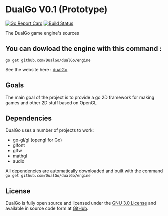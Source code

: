# DualGo V0.1 (Prototype)
[![Go Report Card](https://goreportcard.com/badge/github.com/DualGo/dualGo)](https://goreportcard.com/report/github.com/DualGo/dualGo) [![Build Status](https://travis-ci.org/DualGo/dualGo.svg?branch=master)](https://travis-ci.org/DualGo/dualGo) 
 
The DualGo game engine's sources 

You can dowload the engine with this command :
----------------------------------------------
`go get github.com/DualGo/dualGo/engine`

See the website here : [dualGo](https://www.episprog.fr "")

## Goals
The main goal of the project is to provide a go 2D framework for making games and other 2D stuff based on OpenGL

## Dependencies 
DualGo uses a number of projects to work:

 - go-gl/gl (opengl for Go)
 - glfont
 - glfw
 - mathgl
 - audio 

All dependencies are automatically downloaded and built with the command `go get github.com/DualGo/dualGo/engine`

## License
DualGo is fully open source and licensed under the [GNU 3.0 License](http://www.gnu.org/licenses/) and available in source code form at [GitHub](https://https://github.com/DualGo/dualGo).
